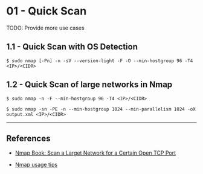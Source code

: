 # 01 - Quick Scan

TODO: Provide more use cases

## 1.1 - Quick Scan with OS Detection

```
$ sudo nmap [-Pn] -n -sV --version-light -F -O --min-hostgroup 96 -T4 <IP>/<CIDR>
```

## 1.2 - Quick Scan of large networks in Nmap

```
$ sudo nmap -n -F --min-hostgroup 96 -T4 <IP>/<CIDR>

$ sudo nmap -sn -PE -n --min-hostgroup 1024 --min-parallelism 1024 -oX output.xml <IP>/<CIDR>
```

---
## References

- [Nmap Book: Scan a Larget Network for a Certain Open TCP Port](https://nmap.org/book/solution-find-open-port.html)

- [Nmap usage tips](https://miloserdov.org/?p=3639)